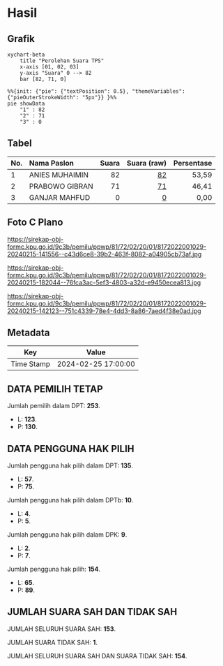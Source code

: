 # Hasil

## Grafik

```mermaid
xychart-beta
    title "Perolehan Suara TPS"
    x-axis [01, 02, 03]
    y-axis "Suara" 0 --> 82
    bar [82, 71, 0]
```

```mermaid
%%{init: {"pie": {"textPosition": 0.5}, "themeVariables": {"pieOuterStrokeWidth": "5px"}} }%%
pie showData
    "1" : 82
    "2" : 71
    "3" : 0
```

## Tabel

| No. | Nama Paslon    | Suara | Suara (raw) | Persentase |
|:--- |:-------------- | -----:| -----------:| ----------:|
| 1   | ANIES MUHAIMIN | 82    | [82][p-1]   | 53,59      |
| 2   | PRABOWO GIBRAN | 71    | [71][p-2]   | 46,41      |
| 3   | GANJAR MAHFUD  | 0     | [0][p-3]    | 0,00       |


[p-1]: https://github.com/gigit-pemilu/pemilu-2024-81-maluku/blob/main/pilpres/hitung-suara/sub/81-maluku/sub/72-kota-tual/sub/02-pulau-dullah-selatan/sub/2001-tual/sub/029-tps/sub/paslon-1.txt
[p-2]: https://github.com/gigit-pemilu/pemilu-2024-81-maluku/blob/main/pilpres/hitung-suara/sub/81-maluku/sub/72-kota-tual/sub/02-pulau-dullah-selatan/sub/2001-tual/sub/029-tps/sub/paslon-2.txt
[p-3]: https://github.com/gigit-pemilu/pemilu-2024-81-maluku/blob/main/pilpres/hitung-suara/sub/81-maluku/sub/72-kota-tual/sub/02-pulau-dullah-selatan/sub/2001-tual/sub/029-tps/sub/paslon-3.txt

## Foto C Plano

https://sirekap-obj-formc.kpu.go.id/9c3b/pemilu/ppwp/81/72/02/20/01/8172022001029-20240215-141556--c43d6ce8-39b2-463f-8082-a04905cb73af.jpg

https://sirekap-obj-formc.kpu.go.id/9c3b/pemilu/ppwp/81/72/02/20/01/8172022001029-20240215-182044--76fca3ac-5ef3-4803-a32d-e9450ecea813.jpg

https://sirekap-obj-formc.kpu.go.id/9c3b/pemilu/ppwp/81/72/02/20/01/8172022001029-20240215-142123--751c4339-78e4-4dd3-8a86-7aed4f38e0ad.jpg


## Metadata

| Key        | Value               |
| ---------- | ------------------- |
| Time Stamp | 2024-02-25 17:00:00 |


## DATA PEMILIH TETAP

Jumlah pemilih dalam DPT: **253**.
 * L: **123**.
 * P: **130**.

## DATA PENGGUNA HAK PILIH

Jumlah pengguna hak pilih dalam DPT: **135**.
 * L: **57**.
 * P: **75**.

Jumlah pengguna hak pilih dalam DPTb: **10**.
 * L: **4**.
 * P: **5**.

Jumlah pengguna hak pilih dalam DPK: **9**.
 * L: **2**.
 * P: **7**.

Jumlah pengguna hak pilih: **154**.
 * L: **65**.
 * P: **89**.

## JUMLAH SUARA SAH DAN TIDAK SAH

JUMLAH SELURUH SUARA SAH: **153**.

JUMLAH SUARA TIDAK SAH: **1**.

JUMLAH SELURUH SUARA SAH DAN SUARA TIDAK SAH: **154**.


